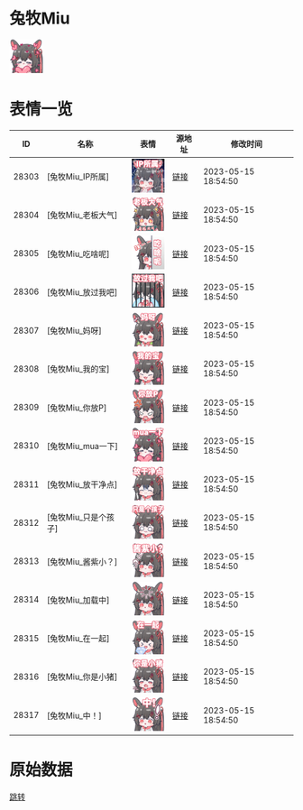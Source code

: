 # 兔牧Miu

<img src="./cover.png" height="60" alt="cover" />

# 表情一览

|ID|名称|表情|源地址|修改时间|
|----|----|----|----|----|
|28303|[兔牧Miu_IP所属]|<img src="./pic/028303_%5B兔牧Miu_IP所属%5D.png" height="60" alt="IP所属"/>|[链接](https://i0.hdslb.com/bfs/garb/b904cd9e7e04e7ba6355f900d15f7a76abe3bb7c.png)|2023-05-15 18:54:50|
|28304|[兔牧Miu_老板大气]|<img src="./pic/028304_%5B兔牧Miu_老板大气%5D.png" height="60" alt="老板大气"/>|[链接](https://i0.hdslb.com/bfs/garb/d445043a03e12cff291ced8c5336ecf9b3e09a5c.png)|2023-05-15 18:54:50|
|28305|[兔牧Miu_吃啥呢]|<img src="./pic/028305_%5B兔牧Miu_吃啥呢%5D.png" height="60" alt="吃啥呢"/>|[链接](https://i0.hdslb.com/bfs/garb/ee84c5ea5395633e3767bc5e698506219a259c2c.png)|2023-05-15 18:54:50|
|28306|[兔牧Miu_放过我吧]|<img src="./pic/028306_%5B兔牧Miu_放过我吧%5D.png" height="60" alt="放过我吧"/>|[链接](https://i0.hdslb.com/bfs/garb/d96e1a318d05b3fd490ca4924eb266453abe6210.png)|2023-05-15 18:54:50|
|28307|[兔牧Miu_妈呀]|<img src="./pic/028307_%5B兔牧Miu_妈呀%5D.png" height="60" alt="妈呀"/>|[链接](https://i0.hdslb.com/bfs/garb/44c294ecc042dec7eb115fe7f22bc68fcf3f64a8.png)|2023-05-15 18:54:50|
|28308|[兔牧Miu_我的宝]|<img src="./pic/028308_%5B兔牧Miu_我的宝%5D.png" height="60" alt="我的宝"/>|[链接](https://i0.hdslb.com/bfs/garb/55b742678ed41a83279e84b75fcca5e0e44baf59.png)|2023-05-15 18:54:50|
|28309|[兔牧Miu_你放P]|<img src="./pic/028309_%5B兔牧Miu_你放P%5D.png" height="60" alt="你放P"/>|[链接](https://i0.hdslb.com/bfs/garb/1e5d8436f6fcd9f45072f6ad85cbfa0591d6af81.png)|2023-05-15 18:54:50|
|28310|[兔牧Miu_mua一下]|<img src="./pic/028310_%5B兔牧Miu_mua一下%5D.png" height="60" alt="mua一下"/>|[链接](https://i0.hdslb.com/bfs/garb/ce21fb6111f2edcd07b0e94d31c656fb60df725c.png)|2023-05-15 18:54:50|
|28311|[兔牧Miu_放干净点]|<img src="./pic/028311_%5B兔牧Miu_放干净点%5D.png" height="60" alt="放干净点"/>|[链接](https://i0.hdslb.com/bfs/garb/dfcfde70d4252d814dd91960fe796d68758077bd.png)|2023-05-15 18:54:50|
|28312|[兔牧Miu_只是个孩子]|<img src="./pic/028312_%5B兔牧Miu_只是个孩子%5D.png" height="60" alt="只是个孩子"/>|[链接](https://i0.hdslb.com/bfs/garb/20829996385e76be308b767196faba2e487743c0.png)|2023-05-15 18:54:50|
|28313|[兔牧Miu_酱紫小？]|<img src="./pic/028313_%5B兔牧Miu_酱紫小？%5D.png" height="60" alt="酱紫小？"/>|[链接](https://i0.hdslb.com/bfs/garb/7f69b26a269c3f4a15b6843ec984464f22bb000a.png)|2023-05-15 18:54:50|
|28314|[兔牧Miu_加载中]|<img src="./pic/028314_%5B兔牧Miu_加载中%5D.png" height="60" alt="加载中"/>|[链接](https://i0.hdslb.com/bfs/garb/909f022f308a3d75fe379cf550881f6cc4f67ef0.png)|2023-05-15 18:54:50|
|28315|[兔牧Miu_在一起]|<img src="./pic/028315_%5B兔牧Miu_在一起%5D.png" height="60" alt="在一起"/>|[链接](https://i0.hdslb.com/bfs/garb/852ead4ba35bc8bc9085978284b057595e3309a0.png)|2023-05-15 18:54:50|
|28316|[兔牧Miu_你是小猪]|<img src="./pic/028316_%5B兔牧Miu_你是小猪%5D.png" height="60" alt="你是小猪"/>|[链接](https://i0.hdslb.com/bfs/garb/e440ff5baec6d617e356ea3d752a56a73087028b.png)|2023-05-15 18:54:50|
|28317|[兔牧Miu_中！]|<img src="./pic/028317_%5B兔牧Miu_中！%5D.png" height="60" alt="中！"/>|[链接](https://i0.hdslb.com/bfs/garb/3120247926e57f7f04ff44438005a2d60c8f8f50.png)|2023-05-15 18:54:50|

# 原始数据

[跳转](./raw.json)

